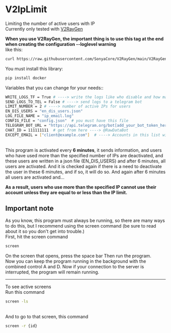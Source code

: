 # V2IpLimit
Limiting the number of active users with IP
<br>Currently only tested with [V2RayGen](https://github.com/SonyaCore/V2RayGen)

<b>When you use V2RayGen, the important thing is to use this tag at the end when creating the configuration --loglevel warning </b>
<br>like this:

```bash
curl https://raw.githubusercontent.com/SonyaCore/V2RayGen/main/V2RayGen.py | sudo python3 - --vmess --loglevel warning 
```

You must install this library:
```bash
pip install docker
```
Variables that you can change for your needs::
```bash
WRITE_LOGS_TF = True # ----> write the logs like who disable and how many users are active now and ...
SEND_LOGS_TO_TEL = False # ----> send logs to a telegram bot
LIMIT_NUMBER = 2 # ----> number of active IPs for users
EN_DIS_USERS = "en_dis_users.json" 
LOG_FILE_NAME = "ip_email.log"
CONFIG_FILE = "config.json"  # you must have this file
TELEGRAM_BOT_URL = "https://api.telegram.org/bot[add_your_bot_token_here]/sendMessage" # ----> get your token from @BotFather 
CHAT_ID = 111111111  # get from here ----> @RawDataBot
EXCEPT_EMAIL = ["client@example.com"]  # ----> Accounts in this list will not be deactivated
```
<br>
This program is activated every <b>6 minutes</b>, it sends information, and users who have used more than the specified number of IPs are deactivated, and these users are written in a json file (EN_DIS_USERS) and after 6 minutes, all users are activated. And it is checked again if there is a need to deactivate the user in these 6 minutes, and if so, it will do so.
And again after 6 minutes all users are activated and...

<b>As a result, users who use more than the specified IP cannot use their account unless they are equal to or less than the IP limit.</b>

## Important note
As you know, this program must always be running, so there are many ways to do this, but I recommend using the screen command (be sure to read about it so you don't get into trouble.)<br>
First, hit the screen command<br>
```bash
screen
```
On the screen that opens, press the space bar Then run the program.<br>
Now you can keep the program running in the background with the combined control A and D. Now if your connection to the server is interrupted, the program will remain running.
<hr>
To see active screens 
<br>Run this command<br>

```bash
screen -ls
```

<br>And to go to that screen, this command
<br>

```bash
screen -r {id}
```
